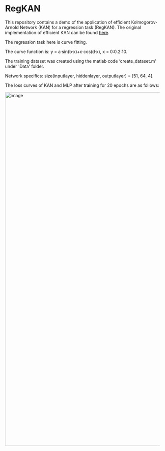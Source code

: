 # RegKAN
This repository contains a demo of the application of efficient Kolmogorov-Arnold Network (KAN) for a regression task (RegKAN). The original implementation of efficient KAN can be found [here](https://github.com/Blealtan/efficient-kan).

The regression task here is curve fitting.

The curve function is: y = a·sin(b·x)+c·cos(d·x), x = 0:0.2:10.

The training dataset was created using the matlab code ‘create_dataset.m’ under 'Data' folder.

Network specifics: size(inputlayer, hiddenlayer, outputlayer) = [51, 64, 4].

The loss curves of KAN and MLP after training for 20 epochs are as follows:

<img width="1153" alt="image" src="https://github.com/JianpanHuang/RegKAN/assets/43700029/579b4077-4974-40b9-afe2-cd9e1447f877">

